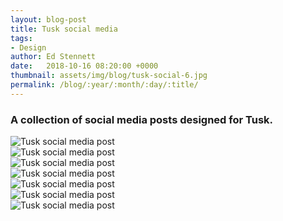 ```yaml
---
layout: blog-post
title: Tusk social media
tags:
- Design
author: Ed Stennett
date:   2018-10-16 08:20:00 +0000
thumbnail: assets/img/blog/tusk-social-6.jpg
permalink: /blog/:year/:month/:day/:title/
---
```


### A collection of social media posts designed for Tusk.

<div class="container">
    <div class="row">
        <div class="col-12">
            <div class="post-img-alt-container">
        	    <img data-src="{{ site.baseurl }}/assets/img/blog/tusk-social-1.jpg" class="lazy post-img-alt" alt="Tusk social media post">
            </div>
        </div>
    </div>
</div>

<div class="container">
    <div class="row">
        <div class="col-12">
            <div class="post-img-alt-container">
        	    <img data-src="{{ site.baseurl }}/assets/img/blog/tusk-social-2.jpg" class="lazy post-img-alt" alt="Tusk social media post">
            </div>
        </div>
    </div>
</div>

<div class="container">
    <div class="row">
        <div class="col-12">
            <div class="post-img-alt-container">
        	    <img data-src="{{ site.baseurl }}/assets/img/blog/tusk-social-3.jpg" class="lazy post-img-alt" alt="Tusk social media post">
            </div>
        </div>
    </div>
</div>

<div class="container">
    <div class="row">
        <div class="col-12">
            <div class="post-img-alt-container">
        	    <img data-src="{{ site.baseurl }}/assets/img/blog/tusk-social-4.jpg" class="lazy post-img-alt" alt="Tusk social media post">
            </div>
        </div>
    </div>
</div>

<div class="container">
    <div class="row">
        <div class="col-12">
            <div class="post-img-alt-container">
        	    <img data-src="{{ site.baseurl }}/assets/img/blog/tusk-social-5.jpg" class="lazy post-img-alt" alt="Tusk social media post">
            </div>
        </div>
    </div>
</div>

<div class="container">
    <div class="row">
        <div class="col-12">
            <div class="post-img-alt-container">
        	    <img data-src="{{ site.baseurl }}/assets/img/blog/tusk-social-6.jpg" class="lazy post-img-alt" alt="Tusk social media post">
            </div>
        </div>
    </div>
</div>

<div class="container">
    <div class="row">
        <div class="col-12">
            <div class="post-img-alt-container">
        	    <img data-src="{{ site.baseurl }}/assets/img/blog/tusk-social-7.jpg" class="lazy post-img-alt" alt="Tusk social media post">
            </div>
        </div>
    </div>
</div>